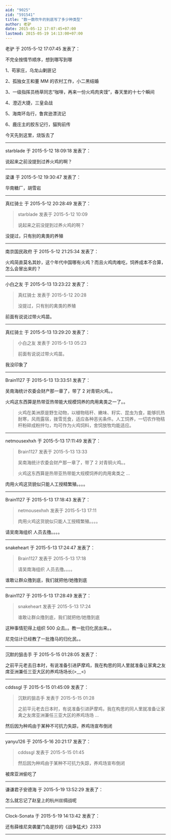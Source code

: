 ```yaml
---
aid: "9025"
zid: "591541"
title: "数一数吹牛的到底写了多少种类型"
author: 老驴
date: 2015-05-12 17:07:45+07:00
lastmod: 2015-05-19 14:13:00+07:00
---
```


老驴 于 2015-5-12 17:07:45 发表了：

不完全按情节顺序，想到哪写到哪

1、苟家庄，乌龙山剿匪记

2、孤独女王和董 MM 的农村工作，小二黑结婚

3、一级指挥员杨草同志“咖啡，再来一份火鸡肉夹馍”，春天里的十七个瞬间

4、澄迈大捷，三皇会战

5、海南环岛行，鲁宾逊漂流记

6、鹿庄主的胶东记行，猫狗前传

今天先到这里，烧饭去了

---

starblade 于 2015-5-12 18:09:18 发表了：

说起来之前没提到过养火鸡的啊？

---

梁谦 于 2015-5-12 19:30:47 发表了：

华南糖厂，胡雪岩

---

真红骑士 于 2015-5-12 20:28:49 发表了：

> starblade 发表于 2015-5-12 10:09
>
> 说起来之前没提到过养火鸡的啊？

没提过，只有别的禽类的养殖

---

南京国民政府 于 2015-5-12 21:25:34 发表了：

火鸡简直莫名其妙，这个年代中国哪有火鸡？而且火鸡肉难吃，饲养成本不合算，怎么会冒出来的？

---

小白之友 于 2015-5-13 13:23:22 发表了：

> 真红骑士 发表于 2015-5-12 20:28
>
> 没提过，只有别的禽类的养殖

前面有说说过带火鸡苗。

---

真红骑士 于 2015-5-13 13:29:20 发表了：

> 小白之友 发表于 2015-5-13 05:23
>
> 前面有说说过带火鸡苗。

我没印象了

---

Brain1127 于 2015-5-13 13:33:51 发表了：

吴南海统计农委会财产那一章了，带了 2 对青铜火鸡。。

火鸡这东西算是热带亚热带能大规模饲养的肉用禽类之一了。。

> 火鸡在美洲原是野生动物，以植物秸秆、嫩味、籽实、昆虫为食，能够抗热耐寒，风雨露宿，拨雪觅食，适应各种恶劣条件。人工饲养，一切农作物秸秆粉碎成粉拌匀，均可作为火鸡饲料，舍饲放牧均能适应。

---

netmousexhxh 于 2015-5-13 17:11:49 发表了：

> Brain1127 发表于 2015-5-13 13:33
>
> 吴南海统计农委会财产那一章了，带了 2 对青铜火鸡。。
>
> 火鸡这东西算是热带亚热带能大规模饲养的肉用禽类之 ...

肉用火鸡这货貌似只能人工授精繁殖。。。。

---

Brain1127 于 2015-5-13 17:18:43 发表了：

> netmousexhxh 发表于 2015-5-13 17:11
>
> 肉用火鸡这货貌似只能人工授精繁殖。。。。

请吴南海组织 人员去撸。。。。

---

snakeheart 于 2015-5-13 17:24:47 发表了：

> Brain1127 发表于 2015-5-13 17:18
>
> 请吴南海组织 人员去撸。。。。

谁敢让群众撸到底，我们就把他/她撸到底

---

Brain1127 于 2015-5-13 17:28:49 发表了：

> snakeheart 发表于 2015-5-13 17:24
>
> 谁敢让群众撸到底，我们就把他/她撸到底

这种事情犯得上组织 500 众去。。教一批归化民出来。。

尼克估计已经教了一批撸马的归化民。。

---

沉默的狙击手 于 2015-5-15 01:28:05 发表了：

之前平元老去日本时，有说准备引进萨摩鸡，我在构思的同人里就准备让家禽之友席亚洲兼任三亚大区的养鸡场场长(>﹏<)

---

cddssgl 于 2015-5-15 01:45:09 发表了：

> 沉默的狙击手 发表于 2015-5-15 01:28
>
> 之前平元老去日本时，有说准备引进萨摩鸡，我在构思的同人里就准备让家禽之友席亚洲兼任三亚大区的养鸡场场 ...

然后因为种鸡由于某种不可抗力失踪，养鸡场宣布倒闭

---

yanyu126 于 2015-5-16 20:21:17 发表了：

> cddssgl 发表于 2015-5-15 01:45
>
> 然后因为种鸡由于某种不可抗力失踪，养鸡场宣布倒闭

被席亚洲偷吃了

---

谦谦君子安德海 于 2015-5-19 13:52:29 发表了：

怎么就忘记了赵皇上的杭州丝绸战呢

---

Clock-Sonata 于 2015-5-19 14:13:42 发表了：

还有薛维尼突袭厦门岛是抄的《战争猛犬》2333

---
